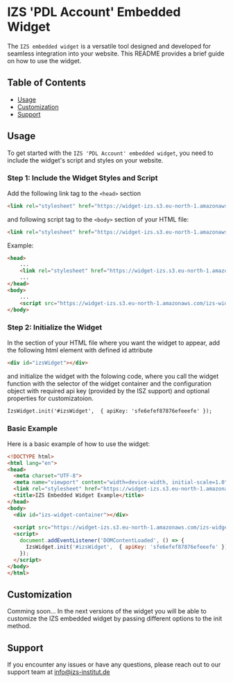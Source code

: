 # IZS 'PDL Account' Embedded Widget

The `IZS embedded widget` is a versatile tool designed and developed for seamless integration into your website. This README provides a brief guide on how to use the widget.

## Table of Contents

- [Usage](#usage)
- [Customization](#customization)
- [Support](#support)

## Usage

To get started with the `IZS 'PDL Account' embedded widget`, you need to include the widget's script and styles on your website.

### Step 1: Include the Widget Styles and Script

Add the following link tag to the `<head>` section 

```html
<link rel="stylesheet" href="https://widget-izs.s3.eu-north-1.amazonaws.com/izs-style.css">
```

and following script tag to the `<body>` section of your HTML file:

```html
<link rel="stylesheet" href="https://widget-izs.s3.eu-north-1.amazonaws.com/izs-style.css">
```

Example:

```html
<head>
    ...
    <link rel="stylesheet" href="https://widget-izs.s3.eu-north-1.amazonaws.com/izs-style.css">
    ...
</head>
<body>
    ...
    <script src="https://widget-izs.s3.eu-north-1.amazonaws.com/izs-widget.umd.js"></script>
</body>
```

### Step 2: Initialize the Widget

In the <body> section of your HTML file where you want the widget to appear, add the following html element with defined id attribute 

```html
<div id="izsWidget"></div>
```

and initialize the widget with the folowing code, where you call the widget function with the selector of the widget container and the configuration object with required api key (provided by the ISZ support) and optional properties for customizatoion.

```html
IzsWidget.init('#izsWidget',  { apiKey: 'sfe6efef87876efeeefe' });
```

### Basic Example

Here is a basic example of how to use the widget:

```html
<!DOCTYPE html>
<html lang="en">
<head>
  <meta charset="UTF-8">
  <meta name="viewport" content="width=device-width, initial-scale=1.0">
  <link rel="stylesheet" href="https://widget-izs.s3.eu-north-1.amazonaws.com/izs-style.css">
  <title>IZS Embedded Widget Example</title>
</head>
<body>
  <div id="izs-widget-container"></div>
  
  <script src="https://widget-izs.s3.eu-north-1.amazonaws.com/izs-widget.umd.js"></script>
  <script>
    document.addEventListener('DOMContentLoaded', () => {
      IzsWidget.init('#izsWidget',  { apiKey: 'sfe6efef87876efeeefe' });
    });
  </script>
</body>
</html>
```

## Customization

Comming soon... In the next versions of the widget you will be able to customize the IZS embedded widget by passing different options to the init method.

## Support

If you encounter any issues or have any questions, please reach out to our support team at info@izs-institut.de
